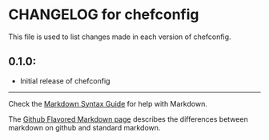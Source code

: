 # CHANGELOG for chefconfig

This file is used to list changes made in each version of chefconfig.

## 0.1.0:

* Initial release of chefconfig

- - -
Check the [Markdown Syntax Guide](http://daringfireball.net/projects/markdown/syntax) for help with Markdown.

The [Github Flavored Markdown page](http://github.github.com/github-flavored-markdown/) describes the differences between markdown on github and standard markdown.
